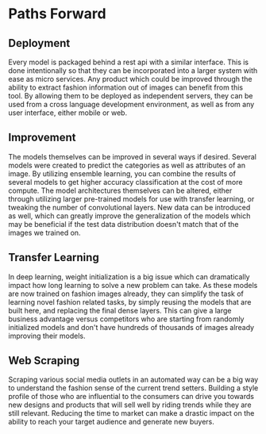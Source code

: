 # Paths Forward

## Deployment

Every model is packaged behind a rest api with a similar interface. This is done intentionally so that they can be incorporated into a larger system with ease as micro services. Any product which could be improved through the ability to extract fashion information out of images can benefit from this tool. By allowing them to be deployed as independent servers, they can be used from a cross language development environment, as well as from any user interface, either mobile or web.

## Improvement

The models themselves can be improved in several ways if desired. Several models were created to predict the categories as well as attributes of an image. By utilizing ensemble learning, you can combine the results of several models to get higher accuracy classification at the cost of more compute. The model architectures themselves can be altered, either through utilizing larger pre-trained models for use with transfer learning, or tweaking the number of convolutional layers. New data can be introduced as well, which can greatly improve the generalization of the models which may be beneficial if the test data distribution doesn't match that of the images we trained on.

## Transfer Learning

In deep learning, weight initialization is a big issue which can dramatically impact how long learning to solve a new problem can take. As these models are now trained on fashion images already, they can simplify the task of learning novel fashion related tasks, by simply reusing the models that are built here, and replacing the final dense layers. This can give a large business advantage versus competitors who are starting from randomly initialized models and don't have hundreds of thousands of images already improving their models.

## Web Scraping

Scraping various social media outlets in an automated way can be a big way to understand the fashion sense of the current trend setters. Building a style profile of those who are influential to the consumers can drive you towards new designs and products that will sell well by riding trends while they are still relevant. Reducing the time to market can make a drastic impact on the ability to reach your target audience and generate new buyers.
